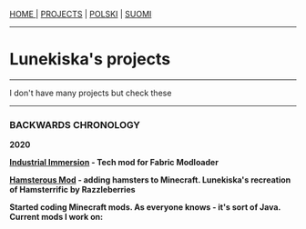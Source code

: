 <p><a href="/index">HOME    </a> | <a href="/projects">    PROJECTS</a> | <a href="/pl/projects">    POLSKI</a> | <a href="/fi/projects">    SUOMI</a></p>

<hr>

<h1>Lunekiska's projects</h1>
  
 <hr>
 
<p>I don't have many projects but check these</p>

 <hr>
 
<h3>BACKWARDS CHRONOLOGY</h3>
  <p><b>2020<b><p>
   <p><a href="https://github.com/Vooki/IndImm-Fabric">Industrial Immersion</a> - Tech mod for Fabric Modloader</p>
   <p><a href="/Hamsterous-Fabric/index">Hamsterous Mod</a> - adding hamsters to Minecraft. Lunekiska's recreation of Hamsterrific by Razzleberries</p>
   <p>Started coding Minecraft mods. As everyone knows - it's sort of Java. Current mods I work on:</p>

